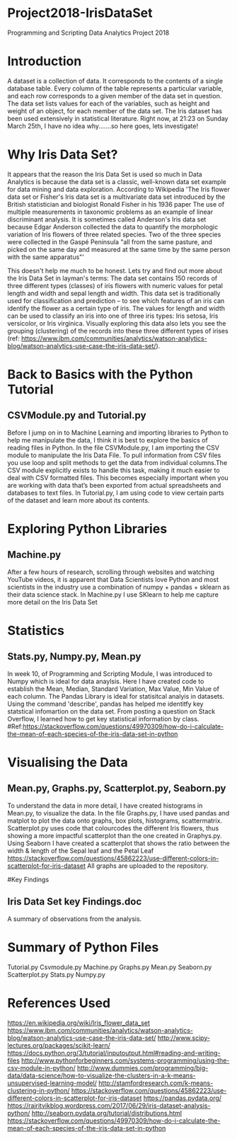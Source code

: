 
# Project2018-IrisDataSet
Programming and Scripting Data Analytics Project 2018

# Introduction
A dataset is a collection of data.  It corresponds to the contents of a single database table. Every column of the table represents a particular variable, and each row corresponds to a given member of the data set in question. The data set lists values for each of the variables, such as height and weight of an object, for each member of the data set.  The Iris dataset has been used extensively in statistical literature.  Right now, at 21:23 on Sunday March 25th, I have no idea why.......so here goes, lets investigate!

# Why Iris Data Set?
It appears that the reason the Iris Data Set is used so much in Data Analytics is because the data set is a classic, well-known data set example for data mining and data exploration. According to Wikipedia 'The Iris flower data set or Fisher's Iris data set is a multivariate data set introduced by the British statistician and biologist Ronald Fisher in his 1936 paper The use of multiple measurements in taxonomic problems as an example of linear discriminant analysis. It is sometimes called Anderson's Iris data set because Edgar Anderson collected the data to quantify the morphologic variation of Iris flowers of three related species. Two of the three species were collected in the Gaspé Peninsula "all from the same pasture, and picked on the same day and measured at the same time by the same person with the same apparatus"'

This doesn't help me much to be honest.  Lets try and find out more about the Iris Data Set in layman's terms:
The data set contains 150 records of three different types (classes) of iris flowers with numeric values for petal length and width and sepal length and width.  This data set is traditionally used for classification and prediction – to see which features of an iris can identify the flower as a certain type of iris. The values for length and width can be used to classify an iris into one of three iris types: Iris setosa, Iris versicolor, or Iris virginica. Visually exploring this data also lets you see the grouping (clustering) of the records into these three different types of irises (ref: https://www.ibm.com/communities/analytics/watson-analytics-blog/watson-analytics-use-case-the-iris-data-set/).
 
 # Back to Basics with the Python Tutorial
## CSVModule.py and Tutorial.py
Before I jump on in to Machine Learning and importing libraries to Python to help me manipulate the data, I think it is best to explore the basics of reading files in Python. In the file CSVModule.py, I am importing the CSV module to manipulate the Iris Data File. To pull information from CSV files you use loop and split methods to get the data from individual columns.The CSV module explicitly exists to handle this task, making it much easier to deal with CSV formatted files. This becomes especially important when you are working with data that’s been exported from actual spreadsheets and databases to text files. In Tutorial.py, I am using code to view certain parts of the dataset and learn more about its contents.   

# Exploring Python Libraries 
## Machine.py
After a few hours of research, scrolling through websites and watching YouTube videos, it is apparent that Data Scientists love Python and most scientists in the industry use a combination of numpy + pandas + sklearn as their data science stack. In Machine.py I use SKlearn to help me capture more detail on the Iris Data Set
 
# Statistics
## Stats.py, Numpy.py, Mean.py
In week 10, of Programming and Scripting Module, I was introduced to Numpy which is ideal for data anaylsis.  Here I have created code to establish the Mean, Median, Standard Variation, Max Value, Min Value of each column.
The Pandas Library is ideal for statisitcal analyis in datasets. Using the command 'describe', pandas has helped me identitfy key statstical infomartion on the data set.  From posting a question on Stack Overflow, I learned how to get key statistical information by class. #Ref:https://stackoverflow.com/questions/49970309/how-do-i-calculate-the-mean-of-each-species-of-the-iris-data-set-in-python

# Visualising the Data
## Mean.py, Graphs.py, Scatterplot.py, Seaborn.py
To understand the data in more detail, I have created histograms in Mean.py, to visualize the data.  In the file Graphs.py, I have used pandas and matplot to plot the data onto graphs, box plots, histograms, scattermatrix. Scatterplot.py uses code that colourcodes the different Iris flowers, thus showing a more impactful scatterplot than the one created in Graphys.py.
Using Seaborn I have created a scatterplot that shows the ratio between the width & length of the Sepal leaf and the Petal Leaf
https://stackoverflow.com/questions/45862223/use-different-colors-in-scatterplot-for-iris-dataset
All graphs are uploaded to the repository.

#Key Findings
## Iris Data Set key Findings.doc
A summary of observations from the analysis.

# Summary of Python Files
Tutorial.py
Csvmodule.py
Machine.py
Graphs.py
Mean.py
Seaborn.py
Scatterplot.py
Stats.py
Numpy.py

# References Used
https://en.wikipedia.org/wiki/Iris_flower_data_set
https://www.ibm.com/communities/analytics/watson-analytics-blog/watson-analytics-use-case-the-iris-data-set/
http://www.scipy-lectures.org/packages/scikit-learn/
https://docs.python.org/3/tutorial/inputoutput.html#reading-and-writing-files
http://www.pythonforbeginners.com/systems-programming/using-the-csv-module-in-python/
http://www.dummies.com/programming/big-data/data-science/how-to-visualize-the-clusters-in-a-k-means-unsupervised-learning-model/
http://stamfordresearch.com/k-means-clustering-in-python/
https://stackoverflow.com/questions/45862223/use-different-colors-in-scatterplot-for-iris-dataset
https://pandas.pydata.org/
https://rajritvikblog.wordpress.com/2017/06/29/iris-dataset-analysis-python/
http://seaborn.pydata.org/tutorial/distributions.html
https://stackoverflow.com/questions/49970309/how-do-i-calculate-the-mean-of-each-species-of-the-iris-data-set-in-python
